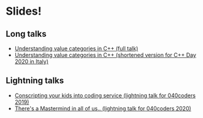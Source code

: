 # Slides!

## Long talks

* [Understanding value categories in C++ (full talk)](https://krisvanrens.github.io/slides/value-categories-talk/talk.html)
* [Understanding value categories in C++ (shortened version for C++ Day 2020 in Italy)](https://krisvanrens.github.io/slides/value-categories-talk-cpp-it/talk.html)

## Lightning talks

* [Conscripting your kids into coding service (lightning talk for 040coders 2019)](https://krisvanrens.github.io/slides/lightning-talk-040coders-2019/040coders-lightning-talk-2019.html)
* [There's a Mastermind in all of us.. (lightning talk for 040coders 2020)](https://krisvanrens.github.io/slides/lightning-talk-040coders-2020/040coders-lightning-talk-2020.html)

